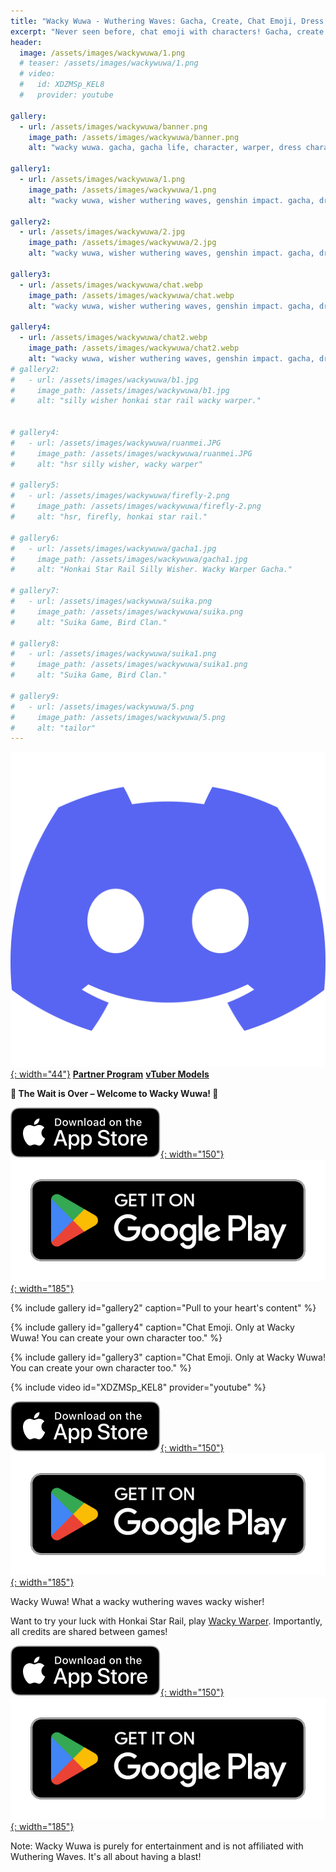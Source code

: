 ```yaml
---
title: "Wacky Wuwa - Wuthering Waves: Gacha, Create, Chat Emoji, Dress Up and Love Them All!"
excerpt: "Never seen before, chat emoji with characters! Gacha, create your own characters, dress them up for others to play with, to gift and to see their priceless emotions."
header:
  image: /assets/images/wackywuwa/1.png
  # teaser: /assets/images/wackywuwa/1.png
  # video:
  #   id: XDZMSp_KEL8
  #   provider: youtube

gallery:
  - url: /assets/images/wackywuwa/banner.png
    image_path: /assets/images/wackywuwa/banner.png
    alt: "wacky wuwa. gacha, gacha life, character, warper, dress characters, chats, emotion. Top 10 casual games."

gallery1:
  - url: /assets/images/wackywuwa/1.png
    image_path: /assets/images/wackywuwa/1.png
    alt: "wacky wuwa, wisher wuthering waves, genshin impact. gacha, dress. wacky warper. Top 5 simulator games."

gallery2:
  - url: /assets/images/wackywuwa/2.jpg
    image_path: /assets/images/wackywuwa/2.jpg
    alt: "wacky wuwa, wisher wuthering waves, genshin impact. gacha, dress. wacky warper. Top 5 simulator games."

gallery3:
  - url: /assets/images/wackywuwa/chat.webp
    image_path: /assets/images/wackywuwa/chat.webp
    alt: "wacky wuwa, wisher wuthering waves, genshin impact. gacha, dress. wacky warper. Top 5 simulator games."

gallery4:
  - url: /assets/images/wackywuwa/chat2.webp
    image_path: /assets/images/wackywuwa/chat2.webp
    alt: "wacky wuwa, wisher wuthering waves, genshin impact. gacha, dress. wacky warper. Top 5 simulator games."
# gallery2:
#   - url: /assets/images/wackywuwa/b1.jpg
#     image_path: /assets/images/wackywuwa/b1.jpg
#     alt: "silly wisher honkai star rail wacky warper."


# gallery4:
#   - url: /assets/images/wackywuwa/ruanmei.JPG
#     image_path: /assets/images/wackywuwa/ruanmei.JPG
#     alt: "hsr silly wisher, wacky warper"

# gallery5:
#   - url: /assets/images/wackywuwa/firefly-2.png
#     image_path: /assets/images/wackywuwa/firefly-2.png
#     alt: "hsr, firefly, honkai star rail."

# gallery6:
#   - url: /assets/images/wackywuwa/gacha1.jpg
#     image_path: /assets/images/wackywuwa/gacha1.jpg
#     alt: "Honkai Star Rail Silly Wisher. Wacky Warper Gacha."

# gallery7:
#   - url: /assets/images/wackywuwa/suika.png
#     image_path: /assets/images/wackywuwa/suika.png
#     alt: "Suika Game, Bird Clan."

# gallery8:
#   - url: /assets/images/wackywuwa/suika1.png
#     image_path: /assets/images/wackywuwa/suika1.png
#     alt: "Suika Game, Bird Clan."

# gallery9:
#   - url: /assets/images/wackywuwa/5.png
#     image_path: /assets/images/wackywuwa/5.png
#     alt: "tailor"
---
```


<!-- [![AppStore](/assets/images/appstore-badge-black.svg){: width="150"}](https://apps.apple.com/us/app/wacky-warper/id6502666713) 
[![PlayStore](/assets/images/google-play-badge.png){: width="185"}](https://play.google.com/store/apps/details?id=com.hippopenny.offrail) -->
[![Discord](/assets/images/discord.svg){: width="44"}](https://discord.gg/SShz2reFyN)
[**Partner Program**](/creator/)
[**vTuber Models**](/vtuber/)



**🎉 The Wait is Over – Welcome to Wacky Wuwa! 🎉**

[![AppStore](/assets/images/appstore-badge-black.svg){: width="150"}](https://apps.apple.com/us/app/wacky-wuwa/id6504840460) 
[![PlayStore](/assets/images/google-play-badge.png){: width="185"}](https://play.google.com/store/apps/details?id=com.hippopenny.wuther)


{% include gallery id="gallery2" caption="Pull to your heart's content" %}

{% include gallery id="gallery4" caption="Chat Emoji. Only at Wacky Wuwa! You can create your own character too." %}

{% include gallery id="gallery3" caption="Chat Emoji. Only at Wacky Wuwa! You can create your own character too." %}

{% include video id="XDZMSp_KEL8" provider="youtube" %}


<!-- Get ready to hop on the train of the most hilarious and entertaining meme extravaganza ever! We're thrilled to announce the release of Wacky Warper, the app you never knew you needed until now; Honestly, I didn't know I wanted this silly app myself.   -->

<!-- Wacky Wuwa — not just the Honkai Star Rail silly wisher — Gacha. Meme. Dress. Gift. Emotional Chat. Mini-games. With a quirky meme art style, an accurate gacha system, and a variety of special outfits and items, you can dress up your favorite characters in unique ways. Interact with them and witness their priceless emotional reactions! If you’re a fan of Honkai: Star Rail, Genshin Impact, or Wuthering Waves, you’ll love the silly wacky twist we've brought to the gacha experience!

Wacky Warper is the only place where you can imagine, create, and dress your beloved characters in special outfits—the funniest gacha simulator around!

{% include gallery id="gallery5" caption="1 2 3 Transform!" %}

{% include gallery id="gallery6" caption="Dressing up HSR! Only at Wacky warper." %}

{% include gallery id="gallery3" caption="Do I look like a dragon? Everyone? Say yes!" %}

{% include gallery id="gallery2" caption="HuHu the Rock!" %}


And laugh your ass off with frequently added mini games - all free!

- Pom Pom wants to get rich with a slot machine.

- Suika Game with Origami Birds and sexy HSR characters! All Free!! 

{% include gallery id="gallery7" caption="Suika Game, Bird Clan! Funniest and Free!" %} -->



[![AppStore](/assets/images/appstore-badge-black.svg){: width="150"}](https://apps.apple.com/us/app/wacky-wuwa/id6504840460) 
[![PlayStore](/assets/images/google-play-badge.png){: width="185"}](https://play.google.com/store/apps/details?id=com.hippopenny.wuther)

<!-- 
Main Features:

🎭 Silly Banners: Pull banners - new and past limited banners. Updated frequently!

🎎 Big collection of Characters & Clothes: Collect a wide array of unique characters and items, all with a playful nod to the Honkai: Star Rail universe

🎁 Free daily Gacha to gain your characters 

👒 Dress: Customize your characters with cool outfits. Make them unique! Create your own hilarious fashion statements!

✨ Priceless Emotions: Your characters have emotions. Gift them something, treat them well and see their priceless reactions!

👀 Character Panel: Collect all the characters, items, and costumes. Show off your collection!
 -->

<!-- Join Wacky Wuwa and enjoy the silly wisher honkai star rail. Download now and let the laughter begin! -->



<!-- {% include gallery id="gallery" caption="Get on the traaaaain!" %} -->

Wacky Wuwa! What a wacky wuthering waves wacky wisher! 


Want to try your luck with Honkai Star Rail, play  [Wacky Warper](/wackywarper). Importantly, all credits are shared between games!

[![AppStore](/assets/images/appstore-badge-black.svg){: width="150"}](https://apps.apple.com/us/app/wacky-warper/id6502666713) 
[![PlayStore](/assets/images/google-play-badge.png){: width="185"}](https://play.google.com/store/apps/details?id=com.hippopenny.offrail)


Note: Wacky Wuwa is purely for entertainment and is not affiliated with Wuthering Waves. It's all about having a blast!



<!-- **🚀 Release for Honkai Star Rail HSR 2.3**
- *Firefly* will be released to Wacky Warper **24h** after Honkai: Star Rail hsr version 2.3!
- More clothes to dress up characters, and more funny animations for you to share and laugh
- Two beautiful lordly trash can costume
- One more thing, some of you will also receive the `code` to use and share. Check your `User` panel. yay!!!  

🌟Exciting update: Since its recent launch, Wacky Warper has risen to the top of multiple charts, aspiring to be recognized as one of the best gacha games.🌟

{% include gallery id="gallery5" caption="1 2 3 Transform!" %} -->

<!-- **🚀 Are you ready to get on board Wacky train**

06/07/2024 - The wait is almost over! We're putting the final touches on Wacky Warper, and it's almost here. Get ready to dive into the wackiest things ever, because this weekend, the fun begins!🤞 Stay tuned and stay excited! 🌟


**🏃 Join the Fun Early & Get Rewarded!**

Exciting news! Leading up to the game release, we're giving the first 100 members who share cool memes a special Creator Pack. This program ends on 2024/05/31, so don't miss out! Tell your friends to join the fun too!" -->